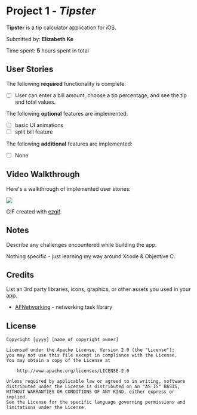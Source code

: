 # Project 1 - *Tipster*

**Tipster** is a tip calculator application for iOS.

Submitted by: **Elizabeth Ke**

Time spent: **5** hours spent in total

## User Stories

The following **required** functionality is complete:

* [ ] User can enter a bill amount, choose a tip percentage, and see the tip and total values.

The following **optional** features are implemented:

* [ ] basic UI animations
* [ ] split bill feature

The following **additional** features are implemented:

- [ ] None 

## Video Walkthrough

Here's a walkthrough of implemented user stories:

![](https://i.imgur.com/jCXx2ar.gif)


GIF created with [ezgif](https://ezgif.com/video-to-gif).

## Notes

Describe any challenges encountered while building the app.

Nothing specific - just learning my way around Xcode & Objective C. 

## Credits

List an 3rd party libraries, icons, graphics, or other assets you used in your app.

- [AFNetworking](https://github.com/AFNetworking/AFNetworking) - networking task library

## License

    Copyright [yyyy] [name of copyright owner]

    Licensed under the Apache License, Version 2.0 (the "License");
    you may not use this file except in compliance with the License.
    You may obtain a copy of the License at

        http://www.apache.org/licenses/LICENSE-2.0

    Unless required by applicable law or agreed to in writing, software
    distributed under the License is distributed on an "AS IS" BASIS,
    WITHOUT WARRANTIES OR CONDITIONS OF ANY KIND, either express or implied.
    See the License for the specific language governing permissions and
    limitations under the License.
